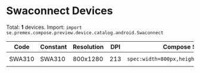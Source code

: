 # Swaconnect Devices

Total: **1** devices. Import: `import se.premex.compose.preview.device.catalog.android.Swaconnect`

| Code | Constant | Resolution | DPI | Compose Spec | Preview Usage |
|------|----------|------------|-----|-------------|---------------|
| SWA310 | SWA310 | 800x1280 | 213 | `spec:width=800px,height=1280px,dpi=213` | `@Preview(device = Swaconnect.SWA310)` |

<!-- Generated automatically. Do not edit manually. -->
